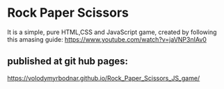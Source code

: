# Rock Paper Scissors
It is a simple, pure HTML,CSS and JavaScript game, created by following this amasing guide: 
https://www.youtube.com/watch?v=jaVNP3nIAv0


## published at git hub pages:
https://volodymyrbodnar.github.io/Rock_Paper_Scissors_JS_game/

